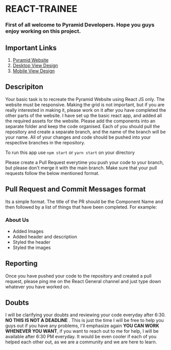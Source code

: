 # REACT-TRAINEE

### First of all welcome to Pyramid Developers. Hope you guys enjoy working on this project.

## Important Links

1. [Pyramid Website](https://pyramiddeveloper.com/)
2. [Desktop View Design](https://xd.adobe.com/view/ad6fb717-aed1-432e-9636-abac575b6050-f83c/screen/16e626d2-7db1-4d63-8401-620869bc1602/)
3. [Mobile View Design](https://xd.adobe.com/view/ad6fb717-aed1-432e-9636-abac575b6050-f83c/)

## Descripiton

Your basic task is to recreate the Pyramid Website using React JS only. The website must be responsive. Making the grid is not important, but if you are really interested in making it, please work on it after you have completed the other parts of the website. I have set up the basic react app, and added all the required assets for the website. Please add the components into an separate folder and keep the code organised. Each of you should pull the repository and create a separate branch, and the name of the branch will be your name. All of your changes and code should be pushed into your respective branches in the repository.

To run this app use `npm start` or `yarn start` on your directory

Please create a Pull Request everytime you push your code to your branch, but please don't merge it with the main branch. Make sure that your pull requests follow the below mentioned format.

## Pull Request and Commit Messages format

Its a simple format. The title of the PR should be the Component Name and then followed by a list of things that have been completed. For example:

### About Us

- Added Images
- Added header and description
- Styled the header
- Styled the images

## Reporting

Once you have pushed your code to the repository and created a pull request, please ping me on the React General channel and just type down whatever you have worked on.

## Doubts

I will be clarifying your doubts and reviewing your code everyday after 6:30. **NO THIS IS NOT A DEADLINE** . This is just the time I will be free to help you guys out if you have any problems, I'll emphasize again **YOU CAN WORK WHENEVER YOU WANT**, if you want to reach out to me for help, I will be available after 6:30 PM everyday. It would be even cooler if each of you helped each other out, as we are a community and we are here to learn.
